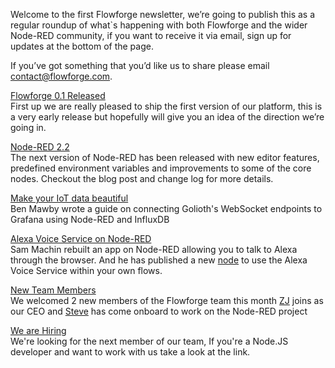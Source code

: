 Welcome to the first Flowforge newsletter, we’re going to publish this as a regular roundup of what\`s happening with both Flowforge and the wider Node-RED community, if you want to receive it via email, sign up for updates at the bottom of the page.

If you’ve got something that you’d like us to share please email [contact@flowforge.com](mailto:contact@flowforge.com).

[Flowforge 0.1 Released](https://flowforge.com/blog/flowforge-01-released)  
First up we are really pleased to ship the first version of our platform, this is a very early release but hopefully will give you an idea of the direction we’re going in.

[Node-RED 2.2](https://nodered.org/blog/2022/01/27/version-2-2-released)  
The next version of Node-RED has been released with new editor features, predefined environment variables and improvements to some of the core nodes. Checkout the blog post and change log for more details.

[Make your IoT data beautiful](https://blog.golioth.io/building-iot-dashboards-with-golioth-grafana-and-node-red)  
Ben Mawby wrote a guide on connecting Golioth's WebSocket endpoints to Grafana using Node-RED and InfluxDB

[Alexa Voice Service on Node-RED](https://www.sammachin.com/posts/alexaweb-reborn)  
Sam Machin rebuilt an app on Node-RED allowing you to talk to Alexa through the browser. And he has published a new [node](https://flows.nodered.org/node/@sammachin/node-red-alexa-voice-service) to use the Alexa Voice Service within your own flows.

[New Team Members](https://flowforge.com/blog)  
We welcomed 2 new members of the Flowforge team this month [ZJ](https://flowforge.com/blog/welcome-zj) joins as our CEO and [Steve](https://flowforge.com/blog/welcome-steve) has come onboard to work on the Node-RED project

[We are Hiring]( https://boards.greenhouse.io/flowforge/jobs/4312861004)  
We're looking for the next member of our team, If you're a Node.JS developer and want to work with us take a look at the link.
